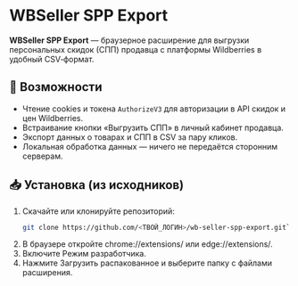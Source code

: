 # WBSeller SPP Export

**WBSeller SPP Export** — браузерное расширение для выгрузки персональных скидок (СПП) продавца с платформы Wildberries в удобный CSV‑формат.

## 🚀 Возможности
- Чтение cookies и токена `AuthorizeV3` для авторизации в API скидок и цен Wildberries.
- Встраивание кнопки «Выгрузить СПП» в личный кабинет продавца.
- Экспорт данных о товарах и СПП в CSV за пару кликов.
- Локальная обработка данных — ничего не передаётся сторонним серверам.

## 📥 Установка (из исходников)
1. Скачайте или клонируйте репозиторий:
   ```bash
   git clone https://github.com/<ТВОЙ_ЛОГИН>/wb-seller-spp-export.git```
2. В браузере откройте chrome://extensions/ или edge://extensions/.
3. Включите Режим разработчика.
4. Нажмите Загрузить распакованное и выберите папку с файлами расширения.
